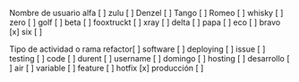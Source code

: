 Nombre de usuario
alfa [ ]
zulu [ ]
Denzel [ ]
Tango [ ]
Romeo [ ]
whisky [ ]
zero [ ]
golf [ ]
beta [ ]
fooxtruckt [ ]
xray [ ]
delta [ ]
papa [ ]
eco [ ]
bravo [x]
six [ ]

Tipo de actividad o rama
refactor[ ]
software [ ]
deploying [ ]
issue [ ]
testing [ ]
code [ ]
durent [ ]
username [ ]
domingo [ ]
hosting [ ]
desarrollo [ ]
air [ ]
variable [ ]
feature [ ]
hotfix [x]
producción [ ]